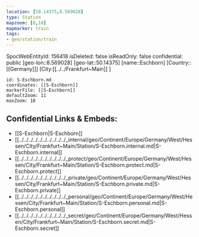 ```yaml
---
location: [50.14375,8.569028]
type: Station 
mapzoom: [8,18] 
mapmarker: train 
tags:
- geo/station/train
---
```

SpocWebEntityId: 156418
isDeleted: false
isReadOnly: false
confidential: public
[geo-lon::8.569028]
[geo-lat::50.14375]
[name::Eschborn]
[Country::[[Germany]]]
[City:[[../../Frankfurt~Main]] ]


```leaflet
id: S-Eschborn.md
coordinates: [[S-Eschborn]]
markerFile: [[S-Eschborn]]
defaultZoom: 11 
maxZoom: 18
```


## Confidential Links & Embeds: 
- [[S-Eschborn|S-Eschborn]] 
- [[../../../../../../../../../../_internal/geo/Continent/Europe/Germany/West/Hessen/City/Frankfurt~Main/Station/S-Eschborn.internal.md|S-Eschborn.internal]] 
- [[../../../../../../../../../../_protect/geo/Continent/Europe/Germany/West/Hessen/City/Frankfurt~Main/Station/S-Eschborn.protect.md|S-Eschborn.protect]] 
- [[../../../../../../../../../../_private/geo/Continent/Europe/Germany/West/Hessen/City/Frankfurt~Main/Station/S-Eschborn.private.md|S-Eschborn.private]] 
- [[../../../../../../../../../../_personal/geo/Continent/Europe/Germany/West/Hessen/City/Frankfurt~Main/Station/S-Eschborn.personal.md|S-Eschborn.personal]] 
- [[../../../../../../../../../../_secret/geo/Continent/Europe/Germany/West/Hessen/City/Frankfurt~Main/Station/S-Eschborn.secret.md|S-Eschborn.secret]] 
